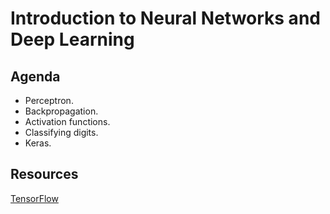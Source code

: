 # Introduction to Neural Networks and Deep Learning

## Agenda
- Perceptron. 
- Backpropagation.  
- Activation functions.  
- Classifying digits.  
- Keras.  

## Resources
[TensorFlow](https://www.tensorflow.org)
